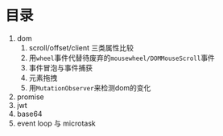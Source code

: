# 目录

1. dom
    1. scroll/offset/client 三类属性比较
    2. 用`wheel`事件代替待废弃的`mousewheel/DOMMouseScroll`事件
    3. 事件冒泡与事件捕获
    4. 元素拖拽
    5. 用`MutationObserver`来检测dom的变化
2. promise
3. jwt
4. base64
5. event loop 与 microtask

